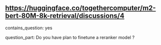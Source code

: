 ## https://huggingface.co/togethercomputer/m2-bert-80M-8k-retrieval/discussions/4

contains_question: yes

question_part: Do you have plan to finetune a reranker model ?